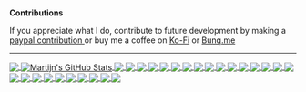 
<br>**Contributions**

If you appreciate what I do, contribute to future development by making a [paypal contribution ](https://www.paypal.me/martijnpoppen) 
or buy me a coffee on [Ko-Fi](https://ko-fi.com/martijnpoppen#checkoutModal) or [Bunq.me](https://bunq.me/MartijnPoppen)
<br>

<hr>

<a href="https://github.com/martijnpoppen">
  <img align="center" src="https://readme-stats.clckblog.space/api/top-langs/?username=martijnpoppen&hide=java,html,tex&title_color=ffffff&text_color=c9cacc&icon_color=2bbc8a&bg_color=0d1117&langs_count=3" />
</a>
<a href="https://github.com/martijnpoppen">
  <img align="center" src="https://readme-stats.clckblog.space/api?username=martijnpoppen&show_icons=true&line_height=27&count_private=true&title_color=ffffff&text_color=c9cacc&icon_color=2bbc8a&bg_color=0d1117" alt="Martijn's GitHub Stats" />
</a>


<a href="https://github.com/martijnpoppen/com.eufylife.security">
  <img align="center" src="https://readme-stats.clckblog.space/api/pin/?username=martijnpoppen&repo=com.eufylife.security&title_color=ffffff&text_color=c9cacc&icon_color=2bbc8a&bg_color=0d1117" />
</a>


<a href="https://github.com/martijnpoppen/com.eufylife.home">
  <img align="center" src="https://readme-stats.clckblog.space/api/pin/?username=martijnpoppen&repo=com.eufylife.home&title_color=ffffff&text_color=c9cacc&icon_color=2bbc8a&bg_color=0d1117" />
</a>   

<a href="https://github.com/martijnpoppen/com.athom.flowchecker">
  <img align="center" src="https://readme-stats.clckblog.space/api/pin/?username=martijnpoppen&repo=com.athom.flowchecker&title_color=ffffff&text_color=c9cacc&icon_color=2bbc8a&bg_color=0d1117" />
</a>   

<a href="https://github.com/martijnpoppen/com.whatsapp">
  <img align="center" src="https://readme-stats.clckblog.space/api/pin/?username=martijnpoppen&repo=com.whatsapp&title_color=ffffff&text_color=c9cacc&icon_color=2bbc8a&bg_color=0d1117" />
</a>   

<a href="https://github.com/martijnpoppen/ledcollection">
  <img align="center" src="https://readme-stats.clckblog.space/api/pin/?username=martijnpoppen&repo=ledcollection&title_color=ffffff&text_color=c9cacc&icon_color=2bbc8a&bg_color=0d1117" />
</a>   

<a href="https://github.com/martijnpoppen/com.triggers.light">
  <img align="center" src="https://readme-stats.clckblog.space/api/pin/?username=martijnpoppen&repo=com.triggers.light&title_color=ffffff&text_color=c9cacc&icon_color=2bbc8a&bg_color=0d1117" />
</a>   

<a href="https://github.com/robbertV/com.flow.utilities">
  <img align="center" src="https://readme-stats.clckblog.space/api/pin/?username=robbertV&repo=com.flow.utilities&title_color=ffffff&text_color=c9cacc&icon_color=2bbc8a&bg_color=0d1117" />
</a>   
<a href="https://github.com/martijnpoppen/magic.home.wifi">
  <img align="center" src="https://readme-stats.clckblog.space/api/pin/?username=martijnpoppen&repo=magic.home.wifi&title_color=ffffff&text_color=c9cacc&icon_color=2bbc8a&bg_color=0d1117" />
</a>   

<a href="https://github.com/martijnpoppen/com.visionsecurity">
  <img align="center" src="https://readme-stats.clckblog.space/api/pin/?username=martijnpoppen&repo=com.visionsecurity&title_color=ffffff&text_color=c9cacc&icon_color=2bbc8a&bg_color=0d1117" />
</a>   

<a href="https://github.com/martijnpoppen/com.niu.mobility">
  <img align="center" src="https://readme-stats.clckblog.space/api/pin/?username=martijnpoppen&repo=com.niu.mobility&title_color=ffffff&text_color=c9cacc&icon_color=2bbc8a&bg_color=0d1117" />
</a>   

<a href="https://github.com/martijnpoppen/com.developer.checker">
  <img align="center" src="https://readme-stats.clckblog.space/api/pin/?username=martijnpoppen&repo=com.developer.checker&title_color=ffffff&text_color=c9cacc&icon_color=2bbc8a&bg_color=0d1117" />
</a>   


<a href="https://github.com/martijnpoppen/com.synology">
  <img align="center" src="https://readme-stats.clckblog.space/api/pin/?username=martijnpoppen&repo=com.synology&title_color=ffffff&text_color=c9cacc&icon_color=2bbc8a&bg_color=0d1117" />
</a>   


<a href="https://github.com/martijnpoppen/com.synology.ss">
  <img align="center" src="https://readme-stats.clckblog.space/api/pin/?username=martijnpoppen&repo=com.synology.ss&title_color=ffffff&text_color=c9cacc&icon_color=2bbc8a&bg_color=0d1117" />
</a>   

<a href="https://github.com/martijnpoppen/net.amberpro">
  <img align="center" src="https://readme-stats.clckblog.space/api/pin/?username=martijnpoppen&repo=net.amberpro&title_color=ffffff&text_color=c9cacc&icon_color=2bbc8a&bg_color=0d1117" />
</a>

<a href="https://github.com/martijnpoppen/com.balboa">
  <img align="center" src="https://readme-stats.clckblog.space/api/pin/?username=martijnpoppen&repo=com.balboa&title_color=ffffff&text_color=c9cacc&icon_color=2bbc8a&bg_color=0d1117" />
</a>

<a href="https://github.com/martijnpoppen/com.tomtom">
  <img align="center" src="https://readme-stats.clckblog.space/api/pin/?username=martijnpoppen&repo=com.tomtom&title_color=ffffff&text_color=c9cacc&icon_color=2bbc8a&bg_color=0d1117" />
</a>

<a href="https://github.com/martijnpoppen/com.we-volkswagen.connect">
  <img align="center" src="https://readme-stats.clckblog.space/api/pin/?username=martijnpoppen&repo=com.we-volkswagen.connect&title_color=ffffff&text_color=c9cacc&icon_color=2bbc8a&bg_color=0d1117" />
</a>

<a href="https://github.com/martijnpoppen/com.seat.connectedcar">
  <img align="center" src="https://readme-stats.clckblog.space/api/pin/?username=martijnpoppen&repo=com.seat.connectedcar&title_color=ffffff&text_color=c9cacc&icon_color=2bbc8a&bg_color=0d1117" />
</a>

<a href="https://github.com/martijnpoppen/de.myaudi.mobile.assistant">
  <img align="center" src="https://readme-stats.clckblog.space/api/pin/?username=martijnpoppen&repo=de.myaudi.mobile.assistant&title_color=ffffff&text_color=c9cacc&icon_color=2bbc8a&bg_color=0d1117" />
</a>

<a href="https://github.com/martijnpoppen/cz.skodaauto.connect">
  <img align="center" src="https://readme-stats.clckblog.space/api/pin/?username=martijnpoppen&repo=cz.skodaauto.connect&title_color=ffffff&text_color=c9cacc&icon_color=2bbc8a&bg_color=0d1117" />
</a>

<a href="https://github.com/martijnpoppen/com.cupra.connectedcar">
  <img align="center" src="https://readme-stats.clckblog.space/api/pin/?username=martijnpoppen&repo=com.cupra.connectedcar&title_color=ffffff&text_color=c9cacc&icon_color=2bbc8a&bg_color=0d1117" />
</a>

<a href="https://github.com/martijnpoppen/com.vag.core">
  <img align="center" src="https://readme-stats.clckblog.space/api/pin/?username=martijnpoppen&repo=com.vag.core&title_color=ffffff&text_color=c9cacc&icon_color=2bbc8a&bg_color=0d1117" />
</a>


<a href="https://github.com/martijnpoppen/leditbe">
  <img align="center" src="https://readme-stats.clckblog.space/api/pin/?username=martijnpoppen&repo=leditbe&title_color=ffffff&text_color=c9cacc&icon_color=2bbc8a&bg_color=0d1117" />
</a>


<a href="https://github.com/martijnpoppen/homey_nl.luxaflex.powerview">
  <img align="center" src="https://readme-stats.clckblog.space/api/pin/?username=martijnpoppen&repo=homey_nl.luxaflex.powerview&title_color=ffffff&text_color=c9cacc&icon_color=2bbc8a&bg_color=0d1117" />
</a>

<a href="https://github.com/martijnpoppen/nl.deskweb.netcheck">
  <img align="center" src="https://readme-stats.clckblog.space/api/pin/?username=martijnpoppen&repo=nl.deskweb.netcheck&title_color=ffffff&text_color=c9cacc&icon_color=2bbc8a&bg_color=0d1117" />
</a>


<a href="https://github.com/martijnpoppen/com.abetterrouteplanner">
  <img align="center" src="https://readme-stats.clckblog.space/api/pin/?username=martijnpoppen&repo=com.abetterrouteplanner&title_color=ffffff&text_color=c9cacc&icon_color=2bbc8a&bg_color=0d1117" />
</a>
